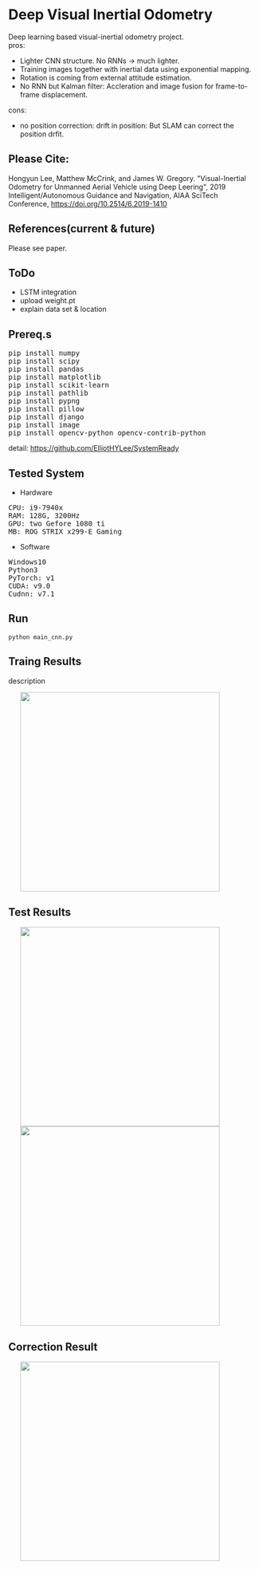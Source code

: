 # Deep Visual Inertial Odometry

Deep learning based visual-inertial odometry project.
<br>
pros:
- Lighter CNN structure. No RNNs -> much lighter.
- Training images together with inertial data using exponential mapping.
- Rotation is coming from external attitude estimation.
- No RNN but Kalman filter: Accleration and image fusion for frame-to-frame displacement.

cons:
- no position correction: drift in position: But SLAM can correct the position drfit.


## Please Cite:
Hongyun Lee, Matthew McCrink, and James W. Gregory. "Visual-Inertial Odometry for Unmanned Aerial Vehicle using Deep Leering", 2019 Intelligent/Autonomous Guidance and Navigation, AIAA SciTech Conference, https://doi.org/10.2514/6.2019-1410


## References(current & future)
Please see paper.

## ToDo
- LSTM integration
- upload weight.pt 
- explain data set & location

## Prereq.s
<pre>
pip install numpy
pip install scipy
pip install pandas
pip install matplotlib
pip install scikit-learn
pip install pathlib
pip install pypng
pip install pillow
pip install django
pip install image
pip install opencv-python opencv-contrib-python
</pre>
detail: https://github.com/ElliotHYLee/SystemReady


## Tested System
- Hardware
<pre>
CPU: i9-7940x
RAM: 128G, 3200Hz
GPU: two Gefore 1080 ti
MB: ROG STRIX x299-E Gaming
</pre>

- Software
<pre>
Windows10
Python3
PyTorch: v1
CUDA: v9.0
Cudnn: v7.1
</pre>
## Run

```
python main_cnn.py
```

## Traing Results
description

<ul>
<img src="https://github.com/ElliotHYLee/VisualOdometry3D/blob/master/Results/Figures/master_airsim_mr0_results.png" width="400">
</ul>

## Test Results
<ul>
<img src="https://github.com/ElliotHYLee/VisualOdometry3D/blob/master/Results/Figures/master_airsim_mr1_results.png" width="400">
<img src="https://github.com/ElliotHYLee/VisualOdometry3D/blob/master/Results/Figures/master_airsim_mr2_results.png" width="400">
</ul>

## Correction Result

<ul>
<img src="https://github.com/ElliotHYLee/VisualOdometry/blob/master/Results/Images/seq_corr10.png" width="400">
</ul>
